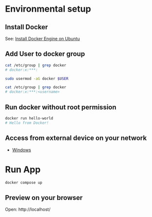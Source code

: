 # Environmental setup

## Install Docker
See: [Install Docker Engine on Ubuntu](https://docs.docker.com/engine/install/ubuntu/)

## Add User to docker group
```bash
cat /etc/group | grep docker
# docker:x:***:

sudo usermod -aG docker $USER

cat /etc/group | grep docker
# docker:x:***:<username>
```

## Run docker without root permission
```bash
docker run hello-world
# Hello from Docker!
```

## Access from external device on your network
* [Windows](Scripts/win/README.md)

# Run App
```bash
docker compose up
```

## Preview on your browser
Open: http://localhost/
